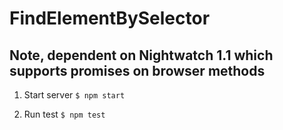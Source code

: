 # FindElementBySelector

## Note, dependent on Nightwatch 1.1 which supports promises on browser methods

1. Start server `$ npm start`

2. Run test `$ npm test`